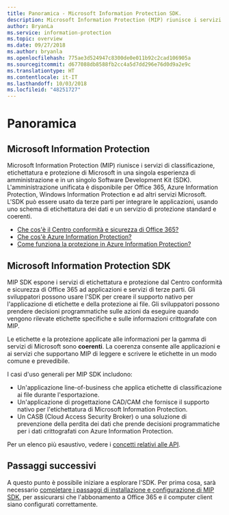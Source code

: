 ```yaml
---
title: Panoramica - Microsoft Information Protection SDK.
description: Microsoft Information Protection (MIP) riunisce i servizi di classificazione, etichettatura e protezione di Microsoft in una singola esperienza di amministrazione e in un singolo Software Development Kit (SDK).
author: BryanLa
ms.service: information-protection
ms.topic: overview
ms.date: 09/27/2018
ms.author: bryanla
ms.openlocfilehash: 775ae3d524947c8300de0e011b92c2cad106905a
ms.sourcegitcommit: d677088db8588fb2cc4a5d7dd296e76d0d9a2e9c
ms.translationtype: HT
ms.contentlocale: it-IT
ms.lasthandoff: 10/03/2018
ms.locfileid: "48251727"
---
```

# <a name="overview"></a>Panoramica

## <a name="microsoft-information-protection"></a>Microsoft Information Protection

Microsoft Information Protection (MIP) riunisce i servizi di classificazione, etichettatura e protezione di Microsoft in una singola esperienza di amministrazione e in un singolo Software Development Kit (SDK). L'amministrazione unificata è disponibile per Office 365, Azure Information Protection, Windows Information Protection e ad altri servizi Microsoft. L'SDK può essere usato da terze parti per integrare le applicazioni, usando uno schema di etichettatura dei dati e un servizio di protezione standard e coerenti.

* [Che cos'è il Centro conformità e sicurezza di Office 365?](https://docs.microsoft.com/office365/securitycompliance/)
* [Che cos'è Azure Information Protection?](/azure/information-protection/understand-explore/what-is-information-protection)
* [Come funziona la protezione in Azure Information Protection?](/azure/information-protection/understand-explore/what-is-information-protection#how-data-is-protected)

## <a name="microsoft-information-protection-sdk"></a>Microsoft Information Protection SDK

MIP SDK espone i servizi di etichettatura e protezione dal Centro conformità e sicurezza di Office 365 ad applicazioni e servizi di terze parti. Gli sviluppatori possono usare l'SDK per creare il supporto nativo per l'applicazione di etichette e della protezione ai file. Gli sviluppatori possono prendere decisioni programmatiche sulle azioni da eseguire quando vengono rilevate etichette specifiche e sulle informazioni crittografate con MIP. 

Le etichette e la protezione applicate alle informazioni per la gamma di servizi di Microsoft sono **coerenti**. La coerenza consente alle applicazioni e ai servizi che supportano MIP di leggere e scrivere le etichette in un modo comune e prevedibile.

I casi d'uso generali per MIP SDK includono:

* Un'applicazione line-of-business che applica etichette di classificazione ai file durante l'esportazione.
* Un'applicazione di progettazione CAD/CAM che fornisce il supporto nativo per l'etichettatura di Microsoft Information Protection.
* Un CASB (Cloud Access Security Broker) o una soluzione di prevenzione della perdita dei dati che prende decisioni programmatiche per i dati crittografati con Azure Information Protection.

Per un elenco più esaustivo, vedere i [concetti relativi alle API](concept-apis-use-cases.md).

## <a name="next-steps"></a>Passaggi successivi

A questo punto è possibile iniziare a esplorare l'SDK. Per prima cosa, sarà necessario [completare i passaggi di installazione e configurazione di MIP SDK](setup-configure-mip.md), per assicurarsi che l'abbonamento a Office 365 e il computer client siano configurati correttamente.

